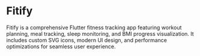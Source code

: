 # Fitify
Fitify is a comprehensive Flutter fitness tracking app featuring workout planning, meal tracking, sleep monitoring, and BMI progress visualization. It includes custom SVG icons, modern UI design, and performance optimizations for seamless user experience. 
